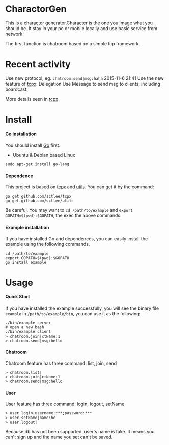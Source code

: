 # CharactorGen
This is a character generator.Character is the one you image what you should be. It stay in your pc or mobile locally and use basic service from network.

The first function is chatroom based on a simple tcp framework.

# Recent activity
Use new protocol, eg. `chatroom.send|msg:haha`
2015-11-6 21:41
Use the new feature of [tcpx](http://github.com/sctlee/tcpx): Delegation
Use Message to send msg to clients, including boardcast.

More details seen in [tcpx](http://github.com/sctlee/tcpx)

# Install
#### Go installation
You should install [Go](http://golang.org) first.
- Ubuntu & Debian based Linux
```shell
sudo apt-get install go-lang
```

#### Dependence
This project is based on [tcpx](http://github.com/sctlee/tcpx) and [utils](http://github.com/sctlee/utils). You can get it by the command:
```shell
go get github.com/sctlee/tcpx
go get github.com/sctlee/utils
```
Be careful, You may want to `cd /path/to/example` and `export GOPATH=$(pwd):$GOPATH`, the exec the above commands.

#### Example installation
If you have installed Go and dependences, you can easily install the example using the following commands.
```shell
cd /path/to/example
export GOPATH=$(pwd):$GOPATH
go install example
```

# Usage
#### Quick Start
If you have installed the example successfully, you will see the binary file `example` in
`/path/to/example/bin`, you can use it as the following:
```shell
./bin/example server
# open a new bash
./bin/example client
> chatroom.join|ctName:1
> chatroom.send|msg:hello
```

#### Chatroom
Chatroom feature has three command: list, join, send
```
> chatroom.list|
> chatroom.join|ctName:1
> chatroom.send|msg:hello
```

#### User
User feature has three command: login, logout, setName
```
> user.login|username:***;password:***
> user.setName|name:hc
> user.logout|
```

Because db has not been supported, user's name is fake. It means you can't sign up and the name you set can't be saved.
